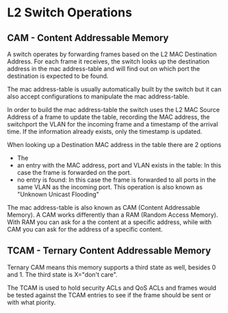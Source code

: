 # L2 Switch Operations

## CAM - Content Addressable Memory

A switch operates by forwarding frames based on the L2 MAC Destination Address. For each frame it receives, the switch looks up the destination address in the mac address-table and will find out on which port the destination is expected to be found.

The mac address-table is usually automatically built by the switch but it can also accept configurations to manipulate the mac address-table.

In order to build the mac address-table the switch uses the L2 MAC Source Address of a frame to update the table, recording the MAC address, the switchport the VLAN for the incoming frame and a timestamp of the arrival time. If the information already exists, only the timestamp is updated.

When looking up a Destination MAC address in the table there are 2 options

* The
* an entry with the MAC address, port and VLAN exists in the table: In this case the frame is forwarded on the port.
* no entry is found: In this case the frame is forwarded to all ports in the same VLAN as the incoming port. This operation is also known as "Unknown Unicast Flooding"

The mac address-table is also known as CAM (Content Addressable Memory). A CAM works differently than a RAM (Random Access Memory). With RAM you can ask for a the content at a specific address, while with CAM you can ask for the address of a specific content.

## TCAM - Ternary Content Addressable Memory

Ternary CAM means this memory supports a third state as well, besides 0 and 1. The third state is X="don't care".

The TCAM is used to hold security ACLs and QoS ACLs and frames would be tested against the TCAM entries to see if the frame should be sent or with what piority.&#x20;
